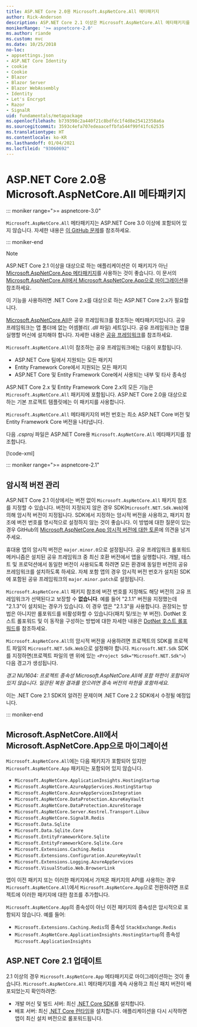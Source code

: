 ```yaml
---
title: ASP.NET Core 2.0용 Microsoft.AspNetCore.All 메타패키지
author: Rick-Anderson
description: ASP.NET Core 2.1 이상은 Microsoft.AspNetCore.All 메타패키지를 사용하는 것이 좋습니다.
monikerRange: '>= aspnetcore-2.0'
ms.author: riande
ms.custom: mvc
ms.date: 10/25/2018
no-loc:
- appsettings.json
- ASP.NET Core Identity
- cookie
- Cookie
- Blazor
- Blazor Server
- Blazor WebAssembly
- Identity
- Let's Encrypt
- Razor
- SignalR
uid: fundamentals/metapackage
ms.openlocfilehash: b739398c2a440f21c8bdfdc1f4d8e25412358a6a
ms.sourcegitcommit: 3593c4efa707edeaaceffbfa544f99f41fc62535
ms.translationtype: HT
ms.contentlocale: ko-KR
ms.lasthandoff: 01/04/2021
ms.locfileid: "93060692"
---
```

# <a name="microsoftaspnetcoreall-metapackage-for-aspnet-core-20"></a>ASP.NET Core 2.0용 Microsoft.AspNetCore.All 메타패키지

::: moniker range=">= aspnetcore-3.0"

`Microsoft.AspNetCore.All` 메타패키지는 ASP.NET Core 3.0 이상에 포함되어 있지 않습니다. 자세한 내용은 [이 GitHub 문제](https://github.com/aspnet/Announcements/issues/314)를 참조하세요.

::: moniker-end

> [!NOTE]
> ASP.NET Core 2.1 이상을 대상으로 하는 애플리케이션은 이 패키지가 아닌 [Microsoft.AspNetCore.App 메타패키지](xref:fundamentals/metapackage-app)를 사용하는 것이 좋습니다. 이 문서의 [Microsoft.AspNetCore.All에서 Microsoft.AspNetCore.App으로 마이그레이션](#migrate)을 참조하세요.

이 기능을 사용하려면 .NET Core 2.x를 대상으로 하는 ASP.NET Core 2.x가 필요합니다.

[Microsoft.AspNetCore.All](https://www.nuget.org/packages/Microsoft.AspNetCore.All)은 공유 프레임워크를 참조하는 메타패키지입니다. 공유 프레임워크는 앱 폴더에 없는 어셈블리( *.dll* 파일) 세트입니다.  공유 프레임워크는 앱을 실행할 머신에 설치해야 합니다. 자세한 내용은 [공유 프레임워크](https://natemcmaster.com/blog/2018/08/29/netcore-primitives-2/)를 참조하세요.

`Microsoft.AspNetCore.All`이 참조하는 공유 프레임워크에는 다음이 포함됩니다.

* ASP.NET Core 팀에서 지원되는 모든 패키지
* Entity Framework Core에서 지원되는 모든 패키지
* ASP.NET Core 및 Entity Framework Core에서 사용되는 내부 및 타사 종속성

ASP.NET Core 2.x 및 Entity Framework Core 2.x의 모든 기능은 `Microsoft.AspNetCore.All` 패키지에 포함됩니다. ASP.NET Core 2.0을 대상으로 하는 기본 프로젝트 템플릿에는 이 패키지를 사용합니다.

`Microsoft.AspNetCore.All` 메타패키지의 버전 번호는 최소 ASP.NET Core 버전 및 Entity Framework Core 버전을 나타냅니다.

다음 *.csproj* 파일은 ASP.NET Core용 `Microsoft.AspNetCore.All` 메타패키지를 참조합니다.

[!code-xml[](metapackage/samples/Metapackage.All.Example.csproj?highlight=8)]

::: moniker range=">= aspnetcore-2.1"

## <a name="implicit-versioning"></a>암시적 버전 관리

ASP.NET Core 2.1 이상에서는 버전 없이 `Microsoft.AspNetCore.All` 패키지 참조를 지정할 수 있습니다. 버전이 지정되지 않은 경우 SDK(`Microsoft.NET.Sdk.Web`)에 의해 암시적 버전이 지정됩니다. SDK에서 지정하는 암시적 버전을 사용하고, 패키지 참조에 버전 번호를 명시적으로 설정하지 않는 것이 좋습니다. 이 방법에 대한 질문이 있는 경우 GitHub의 [Microsoft.AspNetCore.App 암시적 버전에 대한 토론](https://github.com/dotnet/AspNetCore.Docs/issues/6430)에 의견을 남겨 주세요.

휴대용 앱의 암시적 버전은 `major.minor.0`으로 설정됩니다. 공유 프레임워크 롤포워드 메커니즘은 설치된 공유 프레임워크 중 최신 호환 버전에서 앱을 실행합니다. 개발, 테스트 및 프로덕션에서 동일한 버전이 사용되도록 하려면 모든 환경에 동일한 버전의 공유 프레임워크를 설치하도록 하세요. 자체 포함 앱의 경우 암시적 버전 번호가 설치된 SDK에 포함된 공유 프레임워크의 `major.minor.patch`로 설정됩니다.

`Microsoft.AspNetCore.All` 패키지 참조에 버전 번호를 지정해도 해당 버전의 고유 프레임워크가 선택된다고 보장할 수 **없습니다**. 예를 들어 "2.1.1" 버전을 지정했는데 "2.1.3"이 설치되는 경우가 있습니다. 이 경우 앱은 "2.1.3"을 사용합니다. 권장되는 방법은 아니지만 롤포워드를 비활성화할 수 있습니다(패치 및/또는 부 버전). DotNet 호스트 롤포워드 및 이 동작을 구성하는 방법에 대한 자세한 내용은 [DotNet 호스트 롤포워드](https://github.com/dotnet/core-setup/blob/master/Documentation/design-docs/roll-forward-on-no-candidate-fx.md)를 참조하세요.

`Microsoft.AspNetCore.All`의 암시적 버전을 사용하려면 프로젝트의 SDK를 프로젝트 파일의 `Microsoft.NET.Sdk.Web`으로 설정해야 합니다. `Microsoft.NET.Sdk` SDK를 지정하면(프로젝트 파일의 맨 위에 있는 `<Project Sdk="Microsoft.NET.Sdk">`) 다음 경고가 생성됩니다.

*경고 NU1604: 프로젝트 종속성 Microsoft.AspNetCore.All에 포함 하한이 포함되어 있지 않습니다. 일관된 복원 결과를 얻으려면 종속 버전의 하한을 포함하세요.*

이는 .NET Core 2.1 SDK의 알려진 문제이며 .NET Core 2.2 SDK에서 수정될 예정입니다.

::: moniker-end

<a name="migrate"></a>

## <a name="migrating-from-microsoftaspnetcoreall-to-microsoftaspnetcoreapp"></a>Microsoft.AspNetCore.All에서 Microsoft.AspNetCore.App으로 마이그레이션

`Microsoft.AspNetCore.All`에는 다음 패키지가 포함되어 있지만 `Microsoft.AspNetCore.App` 패키지는 포함되어 있지 않습니다.

* `Microsoft.AspNetCore.ApplicationInsights.HostingStartup`
* `Microsoft.AspNetCore.AzureAppServices.HostingStartup`
* `Microsoft.AspNetCore.AzureAppServicesIntegration`
* `Microsoft.AspNetCore.DataProtection.AzureKeyVault`
* `Microsoft.AspNetCore.DataProtection.AzureStorage`
* `Microsoft.AspNetCore.Server.Kestrel.Transport.Libuv`
* `Microsoft.AspNetCore.SignalR.Redis`
* `Microsoft.Data.Sqlite`
* `Microsoft.Data.Sqlite.Core`
* `Microsoft.EntityFrameworkCore.Sqlite`
* `Microsoft.EntityFrameworkCore.Sqlite.Core`
* `Microsoft.Extensions.Caching.Redis`
* `Microsoft.Extensions.Configuration.AzureKeyVault`
* `Microsoft.Extensions.Logging.AzureAppServices`
* `Microsoft.VisualStudio.Web.BrowserLink`

앱이 이전 패키지 또는 이러한 패키지에서 가져온 패키지의 API를 사용하는 경우 `Microsoft.AspNetCore.All`에서 `Microsoft.AspNetCore.App`으로 전환하려면 프로젝트에 이러한 패키지에 대한 참조를 추가합니다.

`Microsoft.AspNetCore.App`의 종속성이 아닌 이전 패키지의 종속성은 암시적으로 포함되지 않습니다. 예를 들어:

* `Microsoft.Extensions.Caching.Redis`의 종속성 `StackExchange.Redis`
* `Microsoft.AspNetCore.ApplicationInsights.HostingStartup`의 종속성 `Microsoft.ApplicationInsights`

## <a name="update-aspnet-core-21"></a>ASP.NET Core 2.1 업데이트

2\.1 이상의 경우 `Microsoft.AspNetCore.App` 메타패키지로 마이그레이션하는 것이 좋습니다. `Microsoft.AspNetCore.All` 메타패키지를 계속 사용하고 최신 패치 버전이 배포되었는지 확인하려면:

* 개발 머신 및 빌드 서버: 최신 [.NET Core SDK](https://dotnet.microsoft.com/download)를 설치합니다.
* 배포 서버: 최신 [.NET Core 런타임](https://dotnet.microsoft.com/download)을 설치합니다.
 애플리케이션을 다시 시작하면 앱이 최신 설치 버전으로 롤포워드됩니다.
